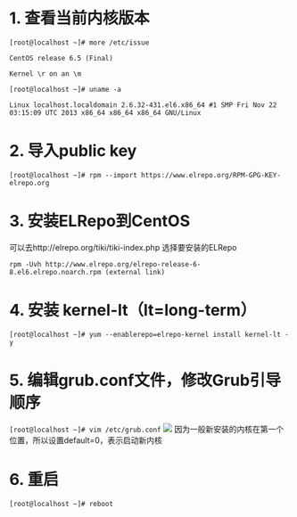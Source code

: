 # 1. 查看当前内核版本
```[root@localhost ~]# more /etc/issue```

```CentOS release 6.5 (Final)```

```Kernel \r on an \m```

```[root@localhost ~]# uname -a```

```Linux localhost.localdomain 2.6.32-431.el6.x86_64 #1 SMP Fri Nov 22 03:15:09 UTC 2013 x86_64 x86_64 x86_64 GNU/Linux```

# 2. 导入public key
```[root@localhost ~]# rpm --import https://www.elrepo.org/RPM-GPG-KEY-elrepo.org```
# 3. 安装ELRepo到CentOS
可以去http://elrepo.org/tiki/tiki-index.php 选择要安装的ELRepo

```rpm -Uvh http://www.elrepo.org/elrepo-release-6-8.el6.elrepo.noarch.rpm (external link)```
# 4. 安装 kernel-lt（lt=long-term）
```[root@localhost ~]# yum --enablerepo=elrepo-kernel install kernel-lt -y```
# 5. 编辑grub.conf文件，修改Grub引导顺序
```[root@localhost ~]# vim /etc/grub.conf```
![](http://img.blog.csdn.net/20170428131449682?watermark/2/text/aHR0cDovL2Jsb2cuY3Nkbi5uZXQvamVmZmxlbw==/font/5a6L5L2T/fontsize/400/fill/I0JBQkFCMA==/dissolve/70/gravity/SouthEast)
因为一般新安装的内核在第一个位置，所以设置default=0，表示启动新内核
# 6. 重启
```[root@localhost ~]# reboot```
